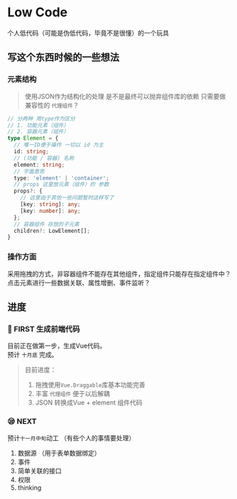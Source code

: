 # Low Code 

个人低代码（可能是伪低代码，毕竟不是很懂）的一个玩具

## 写这个东西时候的一些想法

### 元素结构
> 使用JSON作为结构化的处理 是不是最终可以抛弃组件库的依赖 只需要做兼容性的 `代理组件`？

```TypeScript
// 分两种 用type作为区分
// 1. 功能元素（组件）
// 2. 容器元素（组件）
type Element = {
  // 唯一ID便于操作 一切以 id 为主
  id: string;
  // (功能 / 容器) 名称
  element: string;
  // 字面意思
  type: 'element' | 'container';
  // props 这里放元素（组件）的 参数
  props?: {
    // 这里由于其他一些问题暂时这样写了
    [key: string]: any;
    [key: number]: any;
  };
  // 容器组件 存放的子元素
  children?: LowElement[];
}
```

### 操作方面

采用拖拽的方式，非容器组件不能存在其他组件，指定组件只能存在指定组件中？  
点击元素进行一些数据关联、属性增删、事件监听？  

## 进度

### 🙆 FIRST 生成前端代码

目前正在做第一步，生成Vue代码。  
预计 `十月底` 完成。

> 目前进度：   
> 1. 拖拽使用`Vue.Draggable`库基本功能完善  
> 2. 丰富 `代理组件` 便于以后解耦  
> 3. JSON 转换成Vue + element 组件代码

### 😪 NEXT

预计`十一月中旬`动工 （有些个人的事情要处理）

1. 数据源 （用于表单数据绑定）   
2. 事件  
3. 简单关联的接口
4. 权限
5. thinking
